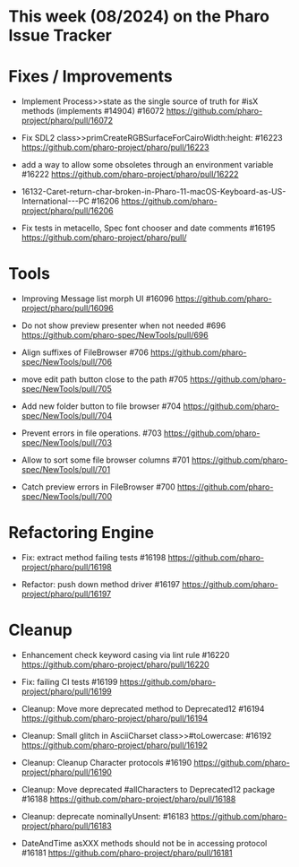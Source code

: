 # This week (08/2024) on the Pharo Issue Tracker


# Fixes / Improvements

- Implement Process>>state as the single source of truth for #isX methods (implements #14904) #16072
	https://github.com/pharo-project/pharo/pull/16072
	
- Fix SDL2 class>>primCreateRGBSurfaceForCairoWidth:height: #16223
	https://github.com/pharo-project/pharo/pull/16223
	
- add a way to allow some obsoletes through an environment variable #16222
	https://github.com/pharo-project/pharo/pull/16222
	
- 16132-Caret-return-char-broken-in-Pharo-11-macOS-Keyboard-as-US-International---PC #16206
	https://github.com/pharo-project/pharo/pull/16206

- Fix tests in metacello, Spec font chooser and date comments #16195
	https://github.com/pharo-project/pharo/pull/

# Tools

- Improving Message list morph UI #16096
	https://github.com/pharo-project/pharo/pull/16096

- Do not show preview presenter when not needed #696
	https://github.com/pharo-spec/NewTools/pull/696
	
- Align suffixes of FileBrowser #706
	https://github.com/pharo-spec/NewTools/pull/706
	
- move edit path button close to the path #705
	https://github.com/pharo-spec/NewTools/pull/705
	
- Add new folder button to file browser #704
	https://github.com/pharo-spec/NewTools/pull/704
	
- Prevent errors in file operations. #703
	https://github.com/pharo-spec/NewTools/pull/703
	
- Allow to sort some file browser columns #701
	https://github.com/pharo-spec/NewTools/pull/701
	
- Catch preview errors in FileBrowser #700
	https://github.com/pharo-spec/NewTools/pull/700
	
	
# Refactoring Engine

- Fix: extract method failing tests #16198
	https://github.com/pharo-project/pharo/pull/16198
	
- Refactor: push down method driver #16197
	https://github.com/pharo-project/pharo/pull/16197
	
	
# Cleanup

- Enhancement check keyword casing via lint rule #16220
	https://github.com/pharo-project/pharo/pull/16220
	
- Fix: failing CI tests #16199
	https://github.com/pharo-project/pharo/pull/16199

- Cleanup: Move more deprecated method to Deprecated12 #16194
	https://github.com/pharo-project/pharo/pull/16194
	
- Cleanup: Small glitch in AsciiCharset class>>#toLowercase: #16192
	https://github.com/pharo-project/pharo/pull/16192
	
- Cleanup: Cleanup Character protocols #16190
	https://github.com/pharo-project/pharo/pull/16190
	
- Cleanup: Move deprecated #allCharacters to Deprecated12 package #16188
	https://github.com/pharo-project/pharo/pull/16188
	
- Cleanup: deprecate nominallyUnsent: #16183
	https://github.com/pharo-project/pharo/pull/16183
	
- DateAndTime asXXX methods should not be in accessing protocol #16181
	https://github.com/pharo-project/pharo/pull/16181
